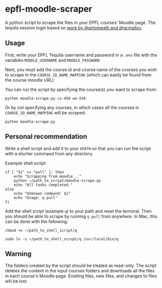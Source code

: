 # epfl-moodle-scraper

A python script to scrape the files in your EPFL courses' Moodle page. The tequila session login based on [work by @antoinealb and @gcmalloc](https://github.com/antoinealb/python-tequila)

## Usage

First, write your EPFL Tequila username and password in a `.env` file with the variables `MOODLE_USERNAME` and `MOODLE_PASSWORD`

Next, you must add the course id and course name of the courses you wish to scrape in the `COURSE_ID_NAME_MAPPING` (which can easily be found from the course moodle URL).

You can run the script by specifying the course(s) you want to scrape from:

```
python moodle-scrape.py cs-450 ee-556
```

Or by not specifying any courses, in which cases all the courses in `COURSE_ID_NAME_MAPPING` will be scraped:

```
python moodle-scrape.py
```

## Personal recommendation

Write a shell script and add it to your `$PATH` so that you can run the script with a shorter command from any directory. 

Example shell script:

```
if [ "$1" == "pull" ]; then    
    echo "Scrapping from moodle..."
    python ~/path_to_script/moodle-scrape.py
    echo "All tasks completed."
else
    echo "Unknown command: $1"
    echo "Usage: q pull"
fi
```

Add the shell script (example `q`) to your path and reset the terminal. Then you should be able to scrape  by running `q pull` from anywhere. In Mac, this can be done with the following:

`chmod +x ~/path_to_shell_script/q`

`sudo ln -s ~/path_to_shell_scrupt/q /usr/local/bin/q`

## Warning

The folders created by the script should be treated as read-only. The script deletes the content in the input courses folders and downloads all the files in each course's Moodle page. Existing files, new files, and changes to files will be lost.
